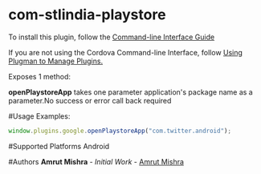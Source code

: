 # com-stlindia-playstore
To install this plugin, follow the <a href="http://cordova.apache.org/docs/en/edge/guide_cli_index.md.html#The%20Command-line%20Interface">Command-line Interface Guide</a>

If you are not using the Cordova Command-line Interface, follow <a href="http://cordova.apache.org/docs/en/edge/guide_plugin_ref_plugman.md.html">Using Plugman to Manage Plugins.</a>

Exposes 1 method:

<b>openPlaystoreApp</b> takes one parameter application's package name as a parameter.No success or error call back required

#Usage Examples:
```javascript
window.plugins.google.openPlaystoreApp("com.twitter.android");
```
#Supported Platforms
Android

#Authors
<b>Amrut Mishra</b> - <i>Initial Work</i> - [Amrut Mishra](https://github.com/amrutmsihra)

